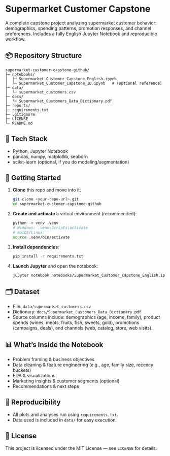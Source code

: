 # Supermarket Customer Capstone

A complete capstone project analyzing supermarket customer behavior: demographics, spending patterns, promotion responses, and channel preferences. Includes a fully English Jupyter Notebook and reproducible workflow.
  
## 📦 Repository Structure

```
supermarket-customer-capstone-github/
├─ notebooks/
│  ├─ Supermarket_Customer_Capstone_English.ipynb
│  └─ Supermarket_Customer_Capstone_ID.ipynb   # (optional reference)
├─ data/
│  └─ supermarket_customers.csv
├─ docs/
│  └─ Supermarket_Customers_Data_Dictionary.pdf
├─ reports/
├─ requirements.txt
├─ .gitignore
├─ LICENSE
└─ README.md
```

## 🧰 Tech Stack
- Python, Jupyter Notebook
- pandas, numpy, matplotlib, seaborn
- scikit-learn (optional, if you do modeling/segmentation)

## 🚀 Getting Started

1. **Clone** this repo and move into it:
   ```bash
   git clone <your-repo-url>.git
   cd supermarket-customer-capstone-github
   ```

2. **Create and activate** a virtual environment (recommended):
   ```bash
   python -m venv .venv
   # Windows: .venv\Scripts\activate
   # macOS/Linux:
   source .venv/bin/activate
   ```

3. **Install dependencies**:
   ```bash
   pip install -r requirements.txt
   ```

4. **Launch Jupyter** and open the notebook:
   ```bash
   jupyter notebook notebooks/Supermarket_Customer_Capstone_English.ipynb
   ```

## 🗂️ Dataset
- File: `data/supermarket_customers.csv`
- Dictionary: `docs/Supermarket_Customers_Data_Dictionary.pdf`
- Source columns include: demographics (age, income, family), product spends (wines, meats, fruits, fish, sweets, gold), promotions (campaigns, deals), and channels (web, catalog, store, web visits).

## 📊 What’s Inside the Notebook
- Problem framing & business objectives
- Data cleaning & feature engineering (e.g., age, family size, recency buckets)
- EDA & visualizations
- Marketing insights & customer segments (optional)
- Recommendations & next steps

## 🧪 Reproducibility
- All plots and analyses run using `requirements.txt`.
- Data used is included in `data/` for easy execution.

## 📄 License
This project is licensed under the MIT License — see `LICENSE` for details.
